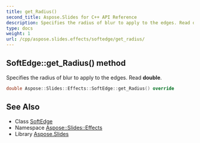 ```yaml
---
title: get_Radius()
second_title: Aspose.Slides for C++ API Reference
description: Specifies the radius of blur to apply to the edges. Read double.
type: docs
weight: 1
url: /cpp/aspose.slides.effects/softedge/get_radius/
---
```

## SoftEdge::get_Radius() method


Specifies the radius of blur to apply to the edges. Read **double**.

```cpp
double Aspose::Slides::Effects::SoftEdge::get_Radius() override
```

## See Also

* Class [SoftEdge](./)
* Namespace [Aspose::Slides::Effects](../)
* Library [Aspose.Slides](../../)